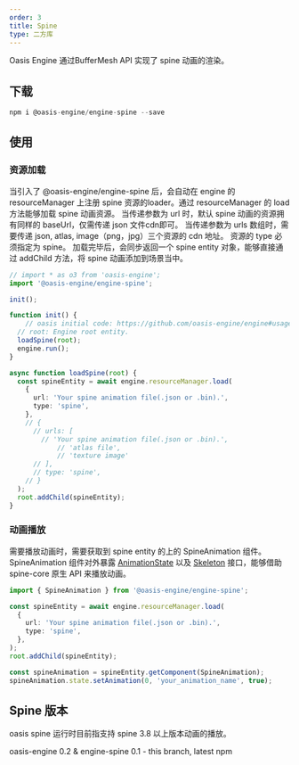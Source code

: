 ```yaml
---
order: 3
title: Spine
type: 二方库
---
```


Oasis Engine 通过BufferMesh API 实现了 spine 动画的渲染。

<playground src="spine.ts"></playground>

## 下载
```typescript
npm i @oasis-engine/engine-spine --save
```

## 使用
### 资源加载
当引入了  @oasis-engine/engine-spine 后，会自动在 engine 的 resourceManager 上注册 spine 资源的loader。通过 resourceManager 的 load 方法能够加载 spine 动画资源。
当传递参数为 url 时，默认 spine 动画的资源拥有同样的 baseUrl，仅需传递 json 文件cdn即可。
当传递参数为 urls 数组时，需要传递 json, atlas, image（png，jpg）三个资源的 cdn 地址。
资源的 type 必须指定为 spine。
加载完毕后，会同步返回一个 spine entity 对象，能够直接通过 addChild 方法，将 spine 动画添加到场景当中。
```typescript
// import * as o3 from 'oasis-engine';
import '@oasis-engine/engine-spine';

init();

function init() {
	// oasis initial code: https://github.com/oasis-engine/engine#usage
  // root: Engine root entity.
  loadSpine(root);
  engine.run();
}

async function loadSpine(root) {
  const spineEntity = await engine.resourceManager.load(
    {
      url: 'Your spine animation file(.json or .bin).',
      type: 'spine',
    },
    // {
      // urls: [
        // 'Your spine animation file(.json or .bin).',
    		// 'atlas file',
    		// 'texture image'
      // ],
      // type: 'spine',
    // }
  );
  root.addChild(spineEntity);
}

```


### 动画播放
需要播放动画时，需要获取到 spine entity 的上的 SpineAnimation 组件。
SpineAnimation 组件对外暴露 [AnimationState](http://zh.esotericsoftware.com/spine-api-reference#AnimationState) 以及 [Skeleton](http://zh.esotericsoftware.com/spine-api-reference#Skeleton) 接口，能够借助 spine-core 原生 API 来播放动画。
```typescript
import { SpineAnimation } from '@oasis-engine/engine-spine';

const spineEntity = await engine.resourceManager.load(
  {
    url: 'Your spine animation file(.json or .bin).',
    type: 'spine',
  },
);
root.addChild(spineEntity);

const spineAnimation = spineEntity.getComponent(SpineAnimation);
spineAnimation.state.setAnimation(0, 'your_animation_name', true);

```


## Spine 版本
oasis spine 运行时目前指支持 spine 3.8 以上版本动画的播放。


oasis-engine 0.2 & engine-spine 0.1 - this branch, latest npm
